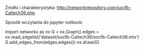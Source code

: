 Źródło i charakterystyka:
http://networkrepository.com/socfb-Caltech36.php

Sposób wczytania do jupyter notbook:

import networkx as nx
G = nx.Graph()
edges = nx.read_edgelist('dataset/socfb-Caltech36/socfb-Caltech36.mtx')
G.add_edges_from(edges.edges())
nx.draw(G)
